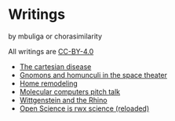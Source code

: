 # Writings
by mbuliga or chorasimilarity

All writings are [CC-BY-4.0](https://creativecommons.org/licenses/by/4.0/)

  * [The cartesian disease](cartesian-disease.md)
  * [Gnomons and homunculi in the space theater](gnomon-homunculus.md)
  * [Home remodeling](home-remodeling.md) 
  * [Molecular computers pitch talk](molecular-computers-pitch-talk.md)
  * [Wittgenstein and the Rhino](wittgenstein-and-the-rhino.md)
  * [Open Science is rwx science (reloaded)](os-is-rwx.md)
